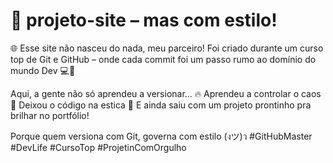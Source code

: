 # 📁 projeto-site – mas com estilo!

🌐 Esse site não nasceu do nada, meu parceiro!
Foi criado durante um curso top de Git e GitHub – onde cada commit foi um passo rumo ao domínio do mundo Dev 💻🚀

Aqui, a gente não só aprendeu a versionar…
🔥 Aprendeu a controlar o caos
📌 Deixou o código na estica
🌟 E ainda saiu com um projeto prontinho pra brilhar no portfólio!

Porque quem versiona com Git, governa com estilo (งツ)ว
#GitHubMaster #DevLife #CursoTop #ProjetinComOrgulho
